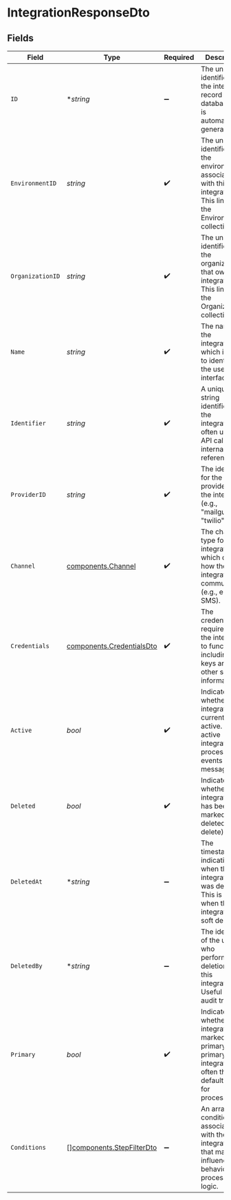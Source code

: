 # IntegrationResponseDto


## Fields

| Field                                                                                                                      | Type                                                                                                                       | Required                                                                                                                   | Description                                                                                                                |
| -------------------------------------------------------------------------------------------------------------------------- | -------------------------------------------------------------------------------------------------------------------------- | -------------------------------------------------------------------------------------------------------------------------- | -------------------------------------------------------------------------------------------------------------------------- |
| `ID`                                                                                                                       | **string*                                                                                                                  | :heavy_minus_sign:                                                                                                         | The unique identifier of the integration record in the database. This is automatically generated.                          |
| `EnvironmentID`                                                                                                            | *string*                                                                                                                   | :heavy_check_mark:                                                                                                         | The unique identifier for the environment associated with this integration. This links to the Environment collection.      |
| `OrganizationID`                                                                                                           | *string*                                                                                                                   | :heavy_check_mark:                                                                                                         | The unique identifier for the organization that owns this integration. This links to the Organization collection.          |
| `Name`                                                                                                                     | *string*                                                                                                                   | :heavy_check_mark:                                                                                                         | The name of the integration, which is used to identify it in the user interface.                                           |
| `Identifier`                                                                                                               | *string*                                                                                                                   | :heavy_check_mark:                                                                                                         | A unique string identifier for the integration, often used for API calls or internal references.                           |
| `ProviderID`                                                                                                               | *string*                                                                                                                   | :heavy_check_mark:                                                                                                         | The identifier for the provider of the integration (e.g., "mailgun", "twilio").                                            |
| `Channel`                                                                                                                  | [components.Channel](../../models/components/channel.md)                                                                   | :heavy_check_mark:                                                                                                         | The channel type for the integration, which defines how the integration communicates (e.g., email, SMS).                   |
| `Credentials`                                                                                                              | [components.CredentialsDto](../../models/components/credentialsdto.md)                                                     | :heavy_check_mark:                                                                                                         | The credentials required for the integration to function, including API keys and other sensitive information.              |
| `Active`                                                                                                                   | *bool*                                                                                                                     | :heavy_check_mark:                                                                                                         | Indicates whether the integration is currently active. An active integration will process events and messages.             |
| `Deleted`                                                                                                                  | *bool*                                                                                                                     | :heavy_check_mark:                                                                                                         | Indicates whether the integration has been marked as deleted (soft delete).                                                |
| `DeletedAt`                                                                                                                | **string*                                                                                                                  | :heavy_minus_sign:                                                                                                         | The timestamp indicating when the integration was deleted. This is set when the integration is soft deleted.               |
| `DeletedBy`                                                                                                                | **string*                                                                                                                  | :heavy_minus_sign:                                                                                                         | The identifier of the user who performed the deletion of this integration. Useful for audit trails.                        |
| `Primary`                                                                                                                  | *bool*                                                                                                                     | :heavy_check_mark:                                                                                                         | Indicates whether this integration is marked as primary. A primary integration is often the default choice for processing. |
| `Conditions`                                                                                                               | [][components.StepFilterDto](../../models/components/stepfilterdto.md)                                                     | :heavy_minus_sign:                                                                                                         | An array of conditions associated with the integration that may influence its behavior or processing logic.                |